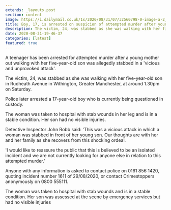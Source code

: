 ```yaml
---
extends: _layouts.post
section: content
image: https://i.dailymail.co.uk/1s/2020/08/31/07/32560798-0-image-a-2_1598854533527.jpg 
title: Boy, 17, is arrested on suspicion of attempted murder after young mother is stabbed with her son 
description: The victim, 24, was stabbed as she was walking with her five-year-old son in Rudheath Avenue in Withington, Greater Manchester, at around 1.30pm on Saturday. 
date: 2020-08-31-19-46-37 
categories: [latest] 
featured: true 
--- 
```

A teenager has been arrested for attempted murder after a young mother out walking with her five-year-old son was allegedly stabbed in a 'vicious and unprovoked attack'. 

The victim, 24, was stabbed as she was walking with her five-year-old son in Rudheath Avenue in Withington, Greater Manchester, at around 1.30pm on Saturday. 

Police later arrested a 17-year-old boy who is currently being questioned in custody.



The woman was taken to hospital with stab wounds in her leg and is in a stable condition. Her son had no visible injuries. 

Detective Inspector John Robb said: 'This was a vicious attack in which a woman was stabbed in front of her young son. Our thoughts are with her and her family as she recovers from this shocking ordeal.

'I would like to reassure the public that this is believed to be an isolated incident and we are not currently looking for anyone else in relation to this attempted murder.'

Anyone with any information is asked to contact police on 0161 856 1420, quoting incident number 1611 of 29/08/2020, or contact Crimestoppers anonymously on 0800 555111.

The woman was taken to hospital with stab wounds and is in a stable condition. Her son was assessed at the scene by emergency services but had no visible injuries

